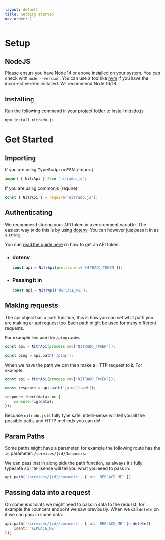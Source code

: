 ```yaml
---
layout: default
title: Getting started
nav_order: 1
---
```


# Setup

## NodeJS

Please ensure you have Node 14 or above installed on your system. You can check with `node --version`. You can use a tool like [nvm](https://github.com/nvm-sh/nvm) if you have the incorrect version installed. We recommend Node 16/18.

## Installing

Run the following command in your project folder to install nitrado.js

```bash
npm install nitrado.js
```

# Get Started

## Importing

If you are using TypeScript or ESM (import):

```js
import { NitrApi } from 'nitrado.js';
```

If you are using commonjs (require):

```js
const { NitrApi } = require('nitrado.js');
```

## Authenticating

We recommend storing your API token in a environment variable. The easiest way to do this is by using [dotenv](https://www.npmjs.com/package/dotenv). You can however just pass it in as a string.

You can [read the guide here](#getting-an-api-token) on how to get an API token.

-   ### dotenv

    ```js
    const api = NitrApi(process.env['NITRADO_TOKEN']);
    ```

-   ### Passing it in
    ```js
    const api = NitrApi('REPLACE_ME');
    ```

## Making requests

The api object has a `path` function, this is how you can set what path you are making an api request too. Each path might be used for many different requests.

For example lets use the `/ping` route.

```js
const api = NitrApi(process.env['NITRADO_TOKEN']);

const ping = api.path('/ping');
```

When we have the path we can then make a HTTP request to it. For example:

```js
const api = NitrApi(process.env['NITRADO_TOKEN']);

const response = api.path('/ping').get();

response.then((data) => {
    console.log(data);
});
```

Becuase `nitrado.js` is fully type safe, intelli-sense will tell you all the possible paths and HTTP methods you can do!

## Param Paths

Some paths might have a parameter, for example the following route has the `id` parameter: `/services/{id}/bouncers`.

We can pass that in along side the path function, as always it's fully typesafe so intellisense will tell you what you need to pass in:

```js
api.path('/services/{id}/bouncers', { id: 'REPLACE_ME' });
```

## Passing data into a request

On some endpoints we might need to pass in data to the request, for example the bouncers endpoint we saw previously. When we call `delete` on it we can pass in some data.

```js
api.path('/services/{id}/bouncers', { id: 'REPLACE_ME' }).delete({
    ident: 'REPLACE_ME',
});
```
